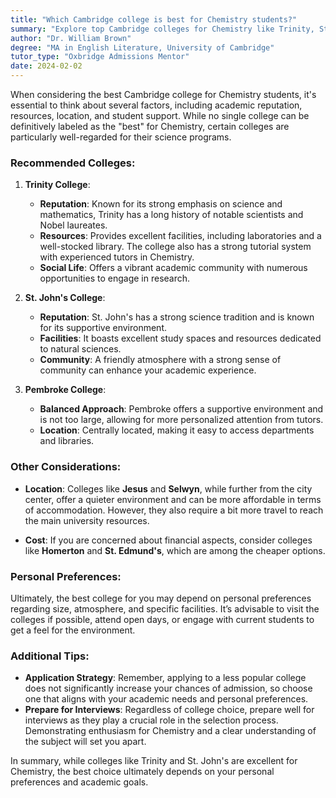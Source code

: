 ```yaml
---
title: "Which Cambridge college is best for Chemistry students?"
summary: "Explore top Cambridge colleges for Chemistry like Trinity, St. John's, and Pembroke, focusing on reputation, resources, and personal preferences."
author: "Dr. William Brown"
degree: "MA in English Literature, University of Cambridge"
tutor_type: "Oxbridge Admissions Mentor"
date: 2024-02-02
---
```


When considering the best Cambridge college for Chemistry students, it's essential to think about several factors, including academic reputation, resources, location, and student support. While no single college can be definitively labeled as the "best" for Chemistry, certain colleges are particularly well-regarded for their science programs.

### Recommended Colleges:

1. **Trinity College**:
   - **Reputation**: Known for its strong emphasis on science and mathematics, Trinity has a long history of notable scientists and Nobel laureates.
   - **Resources**: Provides excellent facilities, including laboratories and a well-stocked library. The college also has a strong tutorial system with experienced tutors in Chemistry.
   - **Social Life**: Offers a vibrant academic community with numerous opportunities to engage in research.

2. **St. John's College**:
   - **Reputation**: St. John's has a strong science tradition and is known for its supportive environment.
   - **Facilities**: It boasts excellent study spaces and resources dedicated to natural sciences.
   - **Community**: A friendly atmosphere with a strong sense of community can enhance your academic experience.

3. **Pembroke College**:
   - **Balanced Approach**: Pembroke offers a supportive environment and is not too large, allowing for more personalized attention from tutors.
   - **Location**: Centrally located, making it easy to access departments and libraries.

### Other Considerations:

- **Location**: Colleges like **Jesus** and **Selwyn**, while further from the city center, offer a quieter environment and can be more affordable in terms of accommodation. However, they also require a bit more travel to reach the main university resources.

- **Cost**: If you are concerned about financial aspects, consider colleges like **Homerton** and **St. Edmund's**, which are among the cheaper options.

### Personal Preferences:

Ultimately, the best college for you may depend on personal preferences regarding size, atmosphere, and specific facilities. It’s advisable to visit the colleges if possible, attend open days, or engage with current students to get a feel for the environment.

### Additional Tips:

- **Application Strategy**: Remember, applying to a less popular college does not significantly increase your chances of admission, so choose one that aligns with your academic needs and personal preferences.
- **Prepare for Interviews**: Regardless of college choice, prepare well for interviews as they play a crucial role in the selection process. Demonstrating enthusiasm for Chemistry and a clear understanding of the subject will set you apart.

In summary, while colleges like Trinity and St. John's are excellent for Chemistry, the best choice ultimately depends on your personal preferences and academic goals.
    